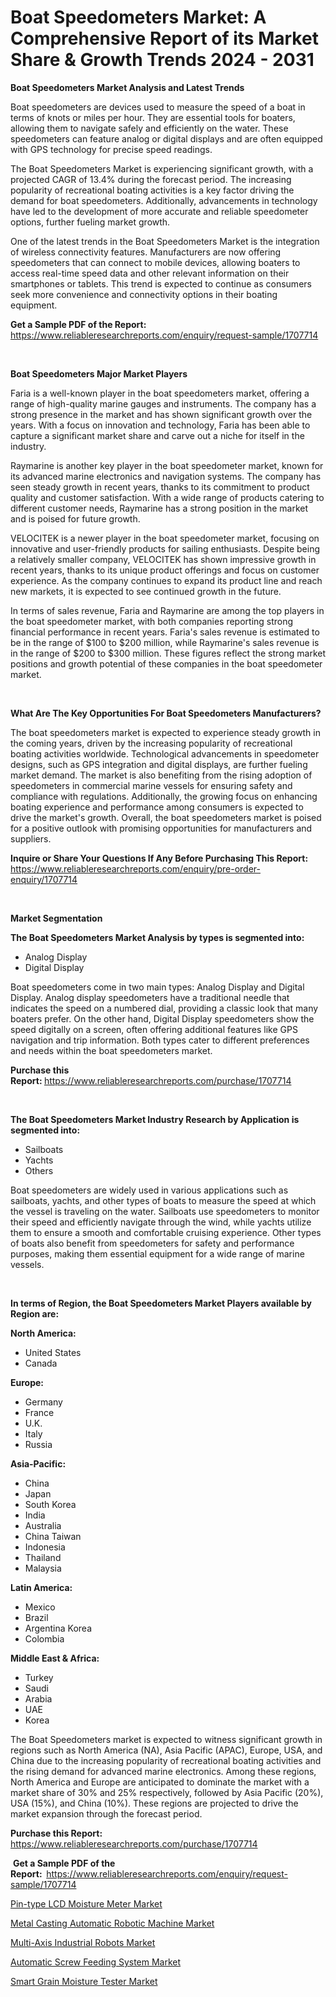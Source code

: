<p><h1>Boat Speedometers Market: A Comprehensive Report of its Market Share & Growth Trends 2024 - 2031</h1></p><p><strong>Boat Speedometers Market Analysis and Latest Trends</strong></p>
<p><p>Boat speedometers are devices used to measure the speed of a boat in terms of knots or miles per hour. They are essential tools for boaters, allowing them to navigate safely and efficiently on the water. These speedometers can feature analog or digital displays and are often equipped with GPS technology for precise speed readings.</p><p>The Boat Speedometers Market is experiencing significant growth, with a projected CAGR of 13.4% during the forecast period. The increasing popularity of recreational boating activities is a key factor driving the demand for boat speedometers. Additionally, advancements in technology have led to the development of more accurate and reliable speedometer options, further fueling market growth.</p><p>One of the latest trends in the Boat Speedometers Market is the integration of wireless connectivity features. Manufacturers are now offering speedometers that can connect to mobile devices, allowing boaters to access real-time speed data and other relevant information on their smartphones or tablets. This trend is expected to continue as consumers seek more convenience and connectivity options in their boating equipment.</p></p>
<p><strong>Get a Sample PDF of the Report:&nbsp;</strong> <a href="https://www.reliableresearchreports.com/enquiry/request-sample/1707714">https://www.reliableresearchreports.com/enquiry/request-sample/1707714</a></p>
<p>&nbsp;</p>
<p><strong>Boat Speedometers Major Market Players</strong></p>
<p><p>Faria is a well-known player in the boat speedometers market, offering a range of high-quality marine gauges and instruments. The company has a strong presence in the market and has shown significant growth over the years. With a focus on innovation and technology, Faria has been able to capture a significant market share and carve out a niche for itself in the industry.</p><p>Raymarine is another key player in the boat speedometer market, known for its advanced marine electronics and navigation systems. The company has seen steady growth in recent years, thanks to its commitment to product quality and customer satisfaction. With a wide range of products catering to different customer needs, Raymarine has a strong position in the market and is poised for future growth.</p><p>VELOCITEK is a newer player in the boat speedometer market, focusing on innovative and user-friendly products for sailing enthusiasts. Despite being a relatively smaller company, VELOCITEK has shown impressive growth in recent years, thanks to its unique product offerings and focus on customer experience. As the company continues to expand its product line and reach new markets, it is expected to see continued growth in the future.</p><p>In terms of sales revenue, Faria and Raymarine are among the top players in the boat speedometer market, with both companies reporting strong financial performance in recent years. Faria's sales revenue is estimated to be in the range of $100 to $200 million, while Raymarine's sales revenue is in the range of $200 to $300 million. These figures reflect the strong market positions and growth potential of these companies in the boat speedometer market.</p></p>
<p>&nbsp;</p>
<p><strong>What Are The Key Opportunities For Boat Speedometers Manufacturers?</strong></p>
<p><p>The boat speedometers market is expected to experience steady growth in the coming years, driven by the increasing popularity of recreational boating activities worldwide. Technological advancements in speedometer designs, such as GPS integration and digital displays, are further fueling market demand. The market is also benefiting from the rising adoption of speedometers in commercial marine vessels for ensuring safety and compliance with regulations. Additionally, the growing focus on enhancing boating experience and performance among consumers is expected to drive the market's growth. Overall, the boat speedometers market is poised for a positive outlook with promising opportunities for manufacturers and suppliers.</p></p>
<p><strong>Inquire or Share Your Questions If Any Before Purchasing This Report:</strong> <a href="https://www.reliableresearchreports.com/enquiry/pre-order-enquiry/1707714">https://www.reliableresearchreports.com/enquiry/pre-order-enquiry/1707714</a></p>
<p>&nbsp;</p>
<p><strong>Market Segmentation</strong></p>
<p><strong>The Boat Speedometers Market Analysis by types is segmented into:</strong></p>
<p><ul><li>Analog Display</li><li>Digital Display</li></ul></p>
<p><p>Boat speedometers come in two main types: Analog Display and Digital Display. Analog display speedometers have a traditional needle that indicates the speed on a numbered dial, providing a classic look that many boaters prefer. On the other hand, Digital Display speedometers show the speed digitally on a screen, often offering additional features like GPS navigation and trip information. Both types cater to different preferences and needs within the boat speedometers market.</p></p>
<p><strong>Purchase this Report:&nbsp;</strong><a href="https://www.reliableresearchreports.com/purchase/1707714">https://www.reliableresearchreports.com/purchase/1707714</a></p>
<p>&nbsp;</p>
<p><strong>The Boat Speedometers Market Industry Research by Application is segmented into:</strong></p>
<p><ul><li>Sailboats</li><li>Yachts</li><li>Others</li></ul></p>
<p><p>Boat speedometers are widely used in various applications such as sailboats, yachts, and other types of boats to measure the speed at which the vessel is traveling on the water. Sailboats use speedometers to monitor their speed and efficiently navigate through the wind, while yachts utilize them to ensure a smooth and comfortable cruising experience. Other types of boats also benefit from speedometers for safety and performance purposes, making them essential equipment for a wide range of marine vessels.</p></p>
<p>&nbsp;</p>
<p><strong>In terms of Region, the Boat Speedometers Market Players available by Region are:</strong></p>
<p>
    <p> <strong> North America: </strong>
        <ul>
            <li>United States</li>
            <li>Canada</li>
        </ul>
        </p> 
    <p> <strong> Europe: </strong>
        <ul>
            <li>Germany</li>
            <li>France</li>
            <li>U.K.</li>
            <li>Italy</li>
            <li>Russia</li>
        </ul>
        </p> 
    <p> <strong> Asia-Pacific: </strong>
        <ul>
            <li>China</li>
            <li>Japan</li>
            <li>South Korea</li>
            <li>India</li>
            <li>Australia</li>
            <li>China Taiwan</li>
            <li>Indonesia</li>
            <li>Thailand</li>
            <li>Malaysia</li>
        </ul>
        </p> 
    <p> <strong> Latin America: </strong>
        <ul>
            <li>Mexico</li>
            <li>Brazil</li>
            <li>Argentina Korea</li>
            <li>Colombia</li>
        </ul>
        </p> 
    <p> <strong> Middle East & Africa: </strong>
        <ul>
            <li>Turkey</li>
            <li>Saudi</li>
            <li>Arabia</li>
            <li>UAE</li>
            <li>Korea</li>
        </ul>
    </p>
    </p>
<p><p>The Boat Speedometers market is expected to witness significant growth in regions such as North America (NA), Asia Pacific (APAC), Europe, USA, and China due to the increasing popularity of recreational boating activities and the rising demand for advanced marine electronics. Among these regions, North America and Europe are anticipated to dominate the market with a market share of 30% and 25% respectively, followed by Asia Pacific (20%), USA (15%), and China (10%). These regions are projected to drive the market expansion through the forecast period.</p></p>
<p><strong>Purchase this Report: </strong><a href="https://www.reliableresearchreports.com/purchase/1707714">https://www.reliableresearchreports.com/purchase/1707714</a></p>
<p>&nbsp;<strong>Get a Sample PDF of the Report:&nbsp;&nbsp;</strong><a href="https://www.reliableresearchreports.com/enquiry/request-sample/1707714">https://www.reliableresearchreports.com/enquiry/request-sample/1707714</a></p>
<p><strong></strong></p>
<p><p><a href="https://issuu.com/reportprime-2/docs/pin-type-lcd-moisture-meter-market-size-2030.pptx">Pin-type LCD Moisture Meter Market</a></p><p><a href="https://github.com/sonuprakash1/Market-Research-Report-List-1/blob/main/metal-casting-automatic-robotic-machine-market.md">Metal Casting Automatic Robotic Machine Market</a></p><p><a href="https://github.com/Whitneyboyettebo9kiw7yr13/Market-Research-Report-List-1/blob/main/multi-axis-industrial-robots-market.md">Multi-Axis Industrial Robots Market</a></p><p><a href="https://github.com/jhcraigie/Market-Research-Report-List-2/blob/main/automatic-screw-feeding-system-market.md">Automatic Screw Feeding System Market</a></p><p><a href="https://issuu.com/reportprime-2/docs/smart-grain-moisture-tester-market-size-2030.pptx">Smart Grain Moisture Tester Market</a></p></p>